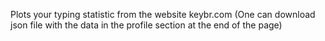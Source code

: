 Plots your typing statistic from the website keybr.com (One can download json file with the data in the profile section at the end of the page)



